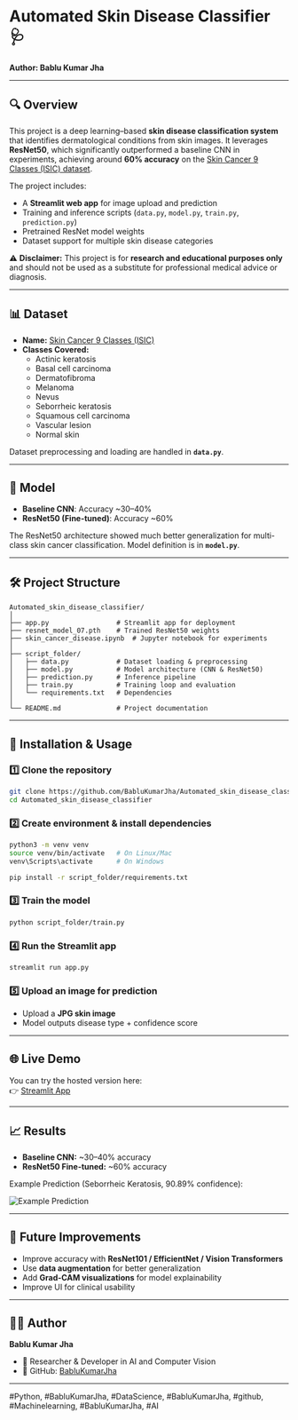 # Automated Skin Disease Classifier 🩺

**Author: Bablu Kumar Jha**

---

## 🔍 Overview

This project is a deep learning–based **skin disease classification system** that identifies dermatological conditions from skin images. It leverages **ResNet50**, which significantly outperformed a baseline CNN in experiments, achieving around **60% accuracy** on the [Skin Cancer 9 Classes (ISIC) dataset](https://www.kaggle.com/datasets/nodoubttome/skin-cancer9-classesisic).  

The project includes:

- A **Streamlit web app** for image upload and prediction  
- Training and inference scripts (`data.py`, `model.py`, `train.py`, `prediction.py`)  
- Pretrained ResNet model weights  
- Dataset support for multiple skin disease categories  

⚠️ **Disclaimer:** This project is for **research and educational purposes only** and should not be used as a substitute for professional medical advice or diagnosis.  

---

## 📊 Dataset

- **Name:** [Skin Cancer 9 Classes (ISIC)](https://www.kaggle.com/datasets/nodoubttome/skin-cancer9-classesisic)  
- **Classes Covered:**
  - Actinic keratosis  
  - Basal cell carcinoma  
  - Dermatofibroma  
  - Melanoma  
  - Nevus  
  - Seborrheic keratosis  
  - Squamous cell carcinoma  
  - Vascular lesion  
  - Normal skin  

Dataset preprocessing and loading are handled in **`data.py`**.  

---

## 🧠 Model

- **Baseline CNN**: Accuracy ~30–40%  
- **ResNet50 (Fine-tuned)**: Accuracy ~60%  

The ResNet50 architecture showed much better generalization for multi-class skin cancer classification. Model definition is in **`model.py`**.  

---

## 🛠️ Project Structure

```
Automated_skin_disease_classifier/
│
├── app.py                 # Streamlit app for deployment
├── resnet_model_07.pth    # Trained ResNet50 weights
├── skin_cancer_disease.ipynb  # Jupyter notebook for experiments
│
├── script_folder/
│   ├── data.py            # Dataset loading & preprocessing
│   ├── model.py           # Model architecture (CNN & ResNet50)
│   ├── prediction.py      # Inference pipeline
│   ├── train.py           # Training loop and evaluation
│   └── requirements.txt   # Dependencies
│
└── README.md              # Project documentation
```

---

## 🚀 Installation & Usage

### 1️⃣ Clone the repository

```bash
git clone https://github.com/BabluKumarJha/Automated_skin_disease_classifier.git
cd Automated_skin_disease_classifier
```

### 2️⃣ Create environment & install dependencies

```bash
python3 -m venv venv
source venv/bin/activate   # On Linux/Mac
venv\Scripts\activate      # On Windows

pip install -r script_folder/requirements.txt
```

### 3️⃣ Train the model

```bash
python script_folder/train.py
```

### 4️⃣ Run the Streamlit app

```bash
streamlit run app.py
```

### 5️⃣ Upload an image for prediction

- Upload a **JPG skin image**  
- Model outputs disease type + confidence score  

---

## 🌐 Live Demo

You can try the hosted version here:  
👉 [Streamlit App](https://bablukumarjhaautomatedskindiseaseclassifier.streamlit.app)  

---

## 📈 Results

- **Baseline CNN:** ~30–40% accuracy  
- **ResNet50 Fine-tuned:** ~60% accuracy  

Example Prediction (Seborrheic Keratosis, 90.89% confidence):

![Example Prediction](docs/example_prediction.png)

---

## 📌 Future Improvements

- Improve accuracy with **ResNet101 / EfficientNet / Vision Transformers**  
- Use **data augmentation** for better generalization  
- Add **Grad-CAM visualizations** for model explainability  
- Improve UI for clinical usability  

---

## 👨‍💻 Author

**Bablu Kumar Jha**  
- 💼 Researcher & Developer in AI and Computer Vision  
- 🔗 GitHub: [BabluKumarJha](https://github.com/BabluKumarJha)  
  


---

#Python, #BabluKumarJha, #DataScience, #BabluKumarJha, #github, #Machinelearning, #BabluKumarJha, #AI
